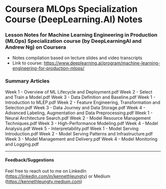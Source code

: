 # Coursera MLOps Specialization Course (DeepLearning.AI) Notes

### Lesson Notes for Machine Learning Engineering in Production (MLOps) Specialization course (by DeepLearningAI and Andrew Ng) on Coursera

- Notes compilation based on lecture slides and video transcripts
- Link to course: https://www.deeplearning.ai/program/machine-learning-engineering-for-production-mlops/


### Summary Articles
Week 1 - Overview of ML Lifecycle and Deployment.pdf
Week 2 - Select and Train a Model.pdf
Week 3 - Data Definition and Baseline.pdf
Week 1 - Introduction to MLEP.pdf
Week 2 - Feature Engineering, Transformation and Selection.pdf
Week 3 - Data Journey and Data Storage.pdf
Week 4 - Advanced Labeling, Augmentation and Data Preprocessing.pdf
Week 1 - Neural Architecture Search.pdf
Week 2 - Model Resource Management Techniques.pdf
Week 3 - High-Performance Modeling.pdf
Week 4 - Model Analysis.pdf
Week 5 - Interpretability.pdf
Week 1 - Model Serving Introduction.pdf
Week 2 - Model Serving Patterns and Infrastructure.pdf
Week 3 - Model Management and Delivery.pdf
Week 4 - Model Monitoring and Logging.pdf



___
#### Feedback/Suggestions
Feel free to reach out to me on LinkedIn (https://linkedin.com/in/kennethleungty) or Medium (https://kennethleungty.medium.com)
